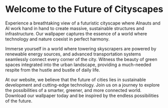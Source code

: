 <!--
Write me markdown content of website with wallpaper:

"A futuristic cityscape where AInauts and AI work together to create massive, sustainable structures and infrastructure."

The header of the page should not be copy of the text but rather a real content of the website which is using this wallpaper.
-->

<!--font:Inter-->

# Welcome to the Future of Cityscapes

Experience a breathtaking view of a futuristic cityscape where AInauts and AI work hand in hand to create massive, sustainable structures and infrastructure. Our wallpaper captures the essence of a world where technology and nature coexist in perfect harmony.

Immerse yourself in a world where towering skyscrapers are powered by renewable energy sources, and advanced transportation systems seamlessly connect every corner of the city. Witness the beauty of green spaces integrated into the urban landscape, providing a much-needed respite from the hustle and bustle of daily life.

At our website, we believe that the future of cities lies in sustainable development and cutting-edge technology. Join us on a journey to explore the possibilities of a smarter, greener, and more connected world. Download our wallpaper today and be inspired by the endless possibilities of the future.
